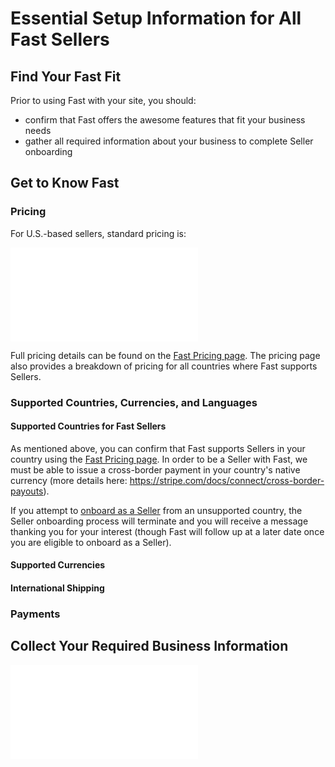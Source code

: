 # Essential Setup Information for All Fast Sellers

## Find Your Fast Fit

Prior to using Fast with your site, you should:

- confirm that Fast offers the awesome features that fit your business needs
- gather all required information about your business to complete Seller onboarding

## Get to Know Fast

### Pricing

For U.S.-based sellers, standard pricing is:

<embed src="../reusables/seller-docs/_standard-seller-pricing.md" />

Full pricing details can be found on the [Fast Pricing page](https://fast.co/pricing). The pricing page also provides a breakdown of pricing for all countries where Fast supports Sellers.

### Supported Countries, Currencies, and Languages

#### Supported Countries for Fast Sellers

As mentioned above, you can confirm that Fast supports Sellers in your country using the [Fast Pricing page](https://fast.co/pricing). In order to be a Seller with Fast, we must be able to issue a cross-border payment in your country's native currency (more details here: https://stripe.com/docs/connect/cross-border-payouts).

If you attempt to [onboard as a Seller](https://v2.fast.co/get-started) from an unsupported country, the Seller onboarding process will terminate and you will receive a message thanking you for your interest (though Fast will follow up at a later date once you are eligible to onboard as a Seller).

#### Supported Currencies

#### International Shipping

### Payments

## Collect Your Required Business Information

<embed src="../reusables/seller-docs/_required-seller-information.md" />
